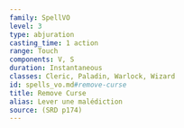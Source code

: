 ```yaml
---
family: SpellVO
level: 3
type: abjuration
casting_time: 1 action
range: Touch
components: V, S
duration: Instantaneous
classes: Cleric, Paladin, Warlock, Wizard
id: spells_vo.md#remove-curse
title: Remove Curse
alias: Lever une malédiction
source: (SRD p174)
---
```


